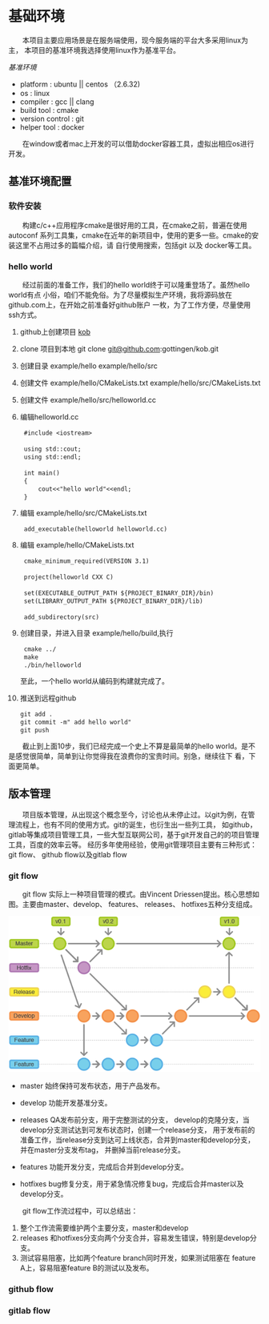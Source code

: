 # 基础环境

&emsp;&emsp;本项目主要应用场景是在服务端使用，现今服务端的平台大多采用linux为主，
本项目的基准环境我选择使用linux作为基准平台。

*基准环境*

* platform        : ubuntu || centos （2.6.32)
* os              : linux
* compiler        : gcc || clang
* build tool      : cmake
* version control : git
* helper tool  : docker

&emsp;&emsp;在window或者mac上开发的可以借助docker容器工具，虚拟出相应os进行开发。

## 基准环境配置

### 软件安装

&emsp;&emsp;构建c/c++应用程序cmake是很好用的工具，在cmake之前，普遍在使用autoconf
系列工具集，cmake在近年的新项目中，使用的更多一些。cmake的安装这里不占用过多的篇幅介绍，请
自行使用搜索，包括git 以及 docker等工具。

### hello world

&emsp;&emsp;经过前面的准备工作，我们的hello world终于可以隆重登场了。虽然hello world有点
小俗，咱们不能免俗。为了尽量模拟生产环境，我将源码放在github.com上，在开始之前准备好github账户
一枚，为了工作方便，尽量使用ssh方式。

1. github上创建项目 [kob](https://github.com/gottingen/kob.git) 
2. clone 项目到本地 git clone git@github.com:gottingen/kob.git
3. 创建目录 example/hello example/hello/src
4. 创建文件 example/hello/CMakeLists.txt example/hello/src/CMakeLists.txt
5. 创建文件 example/hello/src/helloworld.cc
6. 编辑helloworld.cc

        #include <iostream>
        
        using std::cout;
        using std::endl;
        
        int main()
        {
            cout<<"hello world"<<endl;
        }
        
7. 编辑 example/hello/src/CMakeLists.txt

        add_executable(helloworld helloworld.cc)
    
8. 编辑 example/hello/CMakeLists.txt

        cmake_minimum_required(VERSION 3.1)
        
        project(helloworld CXX C)
        
        set(EXECUTABLE_OUTPUT_PATH ${PROJECT_BINARY_DIR}/bin)
        set(LIBRARY_OUTPUT_PATH ${PROJECT_BINARY_DIR}/lib)
        
        add_subdirectory(src)
        
9. 创建目录，并进入目录 example/hello/build,执行
    
        cmake ../
        make
        ./bin/helloworld
    至此，一个hello world从编码到构建就完成了。

10. 推送到远程github

        git add .
        git commit -m" add hello world"
        git push
        

&emsp;&emsp;截止到上面10步，我们已经完成一个史上不算是最简单的hello world。是不是感觉很简单，简单到让你觉得我在浪费你的宝贵时间。别急，继续往下
看，下面更简单。
## 版本管理

&emsp;&emsp;项目版本管理，从出现这个概念至今，讨论也从未停止过。以git为例，在管理流程上，也有不同的使用方式。git的诞生，也衍生出一些列工具，
如github， gitlab等集成项目管理工具，一些大型互联网公司，基于git开发自己的的项目管理工具，百度的效率云等。
经历多年使用经验，使用git管理项目主要有三种形式： git flow、 github flow以及gitlab flow

### git flow
&emsp;&emsp;git flow 实际上一种项目管理的模式。由Vincent Driessen提出。核心思想如图。主要由master、develop、
features、 releases、 hotfixes五种分支组成。


![git flow](image/git_flow.png)

* master 始终保持可发布状态，用于产品发布。

* develop 功能开发基准分支。

* releases QA发布前分支，用于完整测试的分支， develop的克隆分支，当develop分支测试达到可发布状态时，创建一个release分支，
 用于发布前的准备工作，当release分支到达可上线状态，合并到master和develop分支，并在master分支发布tag， 并删掉当前release分支。

* features 功能开发分支，完成后合并到develop分支。

* hotfixes bug修复分支，用于紧急情况修复bug，完成后合并master以及develop分支。

&emsp;&emsp;git flow工作流过程中，可以总结出：

1. 整个工作流需要维护两个主要分支，master和develop
2. releases 和hotfixes分支向两个分支合并，容易发生错误，特别是develop分支。
3. 测试容易阻塞，比如两个feature branch同时开发，如果测试阻塞在 feature A上，容易阻塞feature B的测试以及发布。


### github flow

### gitlab flow




